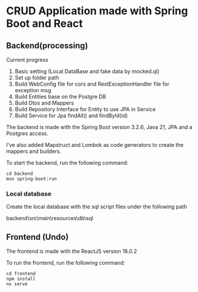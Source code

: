 # CRUD Application made with Spring Boot and React

## Backend(processing)

Current progress

1. Basic setting (Local DataBase and fake data by mocked.ql)
2. Set up folder path
3. Build WebConfig file for cors and RestExceptionHandler file for exception msg
4. Build Entities base on the Postgre DB
5. Build Dtos and Mappers
6. Build Repository Interface for Entity to use JPA in Service
7. Build Service for Jpa findAll() and findById(id)

The backend is made with the Spring Boot version 3.2.6, Java 21, JPA and a Postgres access.

I've also added Mapstruct and Lombok as code generators to create the mappers and builders.

To start the backend, run the following command:

```
cd backend
mvn spring-boot:run
```

### Local database

Create the local database with the sql script files under the following path

backend\src\main\resources\db\sql

## Frontend (Undo)

The frontend is made with the ReactJS version 18.0.2

To run the frontend, run the following command:

```
cd frontend
npm install
nx serve
```

